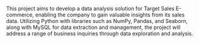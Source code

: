 This project aims to develop a data analysis solution for Target Sales E-commerce, enabling the company to gain valuable insights from its sales data. Utilizing Python with libraries such as NumPy, Pandas, and Seaborn, along with MySQL for data extraction and management, the project will address a range of business inquiries through data exploration and analysis.

